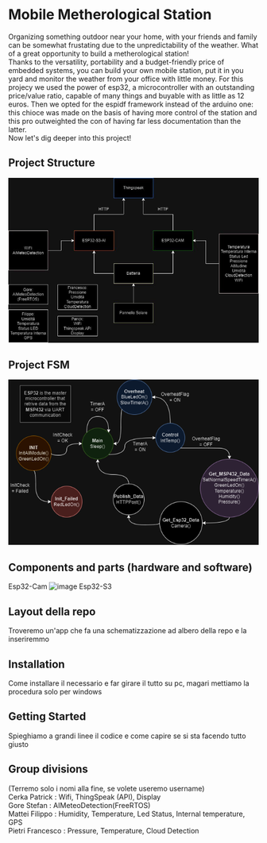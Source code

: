 # Mobile Metherological Station
Organizing something outdoor near your home, with your friends and family can be somewhat frustating due to the unpredictability of the weather. What of a great opportunity to build a metherological station! \
Thanks to the versatility, portability and a budget-friendly price of embedded systems, you can build your own mobile station, put it in you yard and monitor the weather from your office with little money.
For this projecy we used the power of esp32, a microcontroller with an outstanding price/value ratio, capable of many things and buyable with as little as 12 euros. Then we opted for the espidf framework instead of the arduino one: this chioce was made on the basis of having more control of the station and this pro outweighted the con of having far less documentation than the latter. \
Now let's dig deeper into this project!

## Project Structure
![Alt text](project_flow.jpeg)
## Project FSM
![Alt text](Final_State_Machine.png)
## Components and parts (hardware and software)
Esp32-Cam ![image](https://github.com/0PkCk0/Mobile_Metherological_Station/assets/62013889/bc655117-eaf6-4af7-babf-54ce2f20afbd)
Esp32-S3
## Layout della repo
Troveremo un'app che fa una schematizzazione ad albero della repo e la inseriremmo
## Installation
Come installare il necessario e far girare il tutto su pc, magari mettiamo la procedura solo per windows
## Getting Started
Spieghiamo a grandi linee il codice e come capire se si sta facendo tutto giusto
## Group divisions
(Terremo solo i nomi alla fine, se volete useremo username) \
Cerka Patrick : Wifi, ThingSpeak (API), Display \
Gore Stefan : AIMeteoDetection(FreeRTOS) \
Mattei Filippo : Humidity, Temperature, Led Status, Internal temperature, GPS  \
Pietri Francesco : Pressure, Temperature, Cloud Detection
